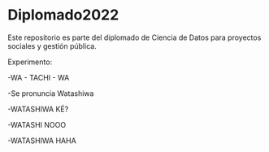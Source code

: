 # Diplomado2022
Este repositorio es parte del diplomado de Ciencia de Datos para proyectos sociales y gestión pública.

Experimento:

-WA - TACHI - WA

-Se pronuncia Watashiwa

-WATASHIWA KÉ?

-WATASHI NOOO

-WATASHIWA HAHA
